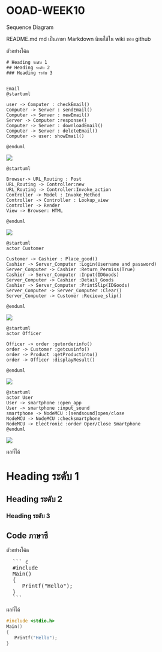 # OOAD-WEEK10
Sequence Diagram


README.md 
md เป็นภาษา Markdown นิยมใช้ใน wiki ของ github 

ตัวอย่างโค้ด
```
# Heading ระดับ 1 
## Heading ระดับ 2
### Heading ระดับ 3
 
```
```
Email
@startuml

user -> Computer : checkEmail()
Computer -> Server : sendEmail()
Computer -> Server : newEmail()
Server -> Computer :response()
Computer -> Server : downloadEmail()
Computer -> Server : deleteEmail()
Computer -> user: showEmail()

@enduml

```
<img src="http://www.plantuml.com/plantuml/img/SoWkIImgAStDuU8gBKujKj2rKt3EpoqeBG6ohHIICrAJirrp4pDpD3IvuE90DS6fHMLW5SMfUIbu5UIbbiFaeM8eLXIb5XVavnMdujAUab-UbvEVYD-EbDISr99KR4f0VW8wCYCVxWWk1w2BGVu50000">

```
@startuml

Browser-> URL_Routing : Post
URL_Routing -> Controller:new
URL_Routing -> Controller:Invoke_action
Controller -> Model : Invoke_Method
Controller -> Controller : Lookup_view
Controller -> Render
View -> Browser: HTML

@enduml

```

<img src="http://www.plantuml.com/plantuml/img/VOz12i8m44NtSufSm0ja8KKt2Wb8KRUXc453OqOca_Rw9b2mkd3v_tlm-LsMWQKy8y2EQSx8cwswzCRrL2IakzBgH5bWNLLZJqcOOaJM2US_z9Wc6j4DDmcKu0EQPibZh0EBOr4Uv7-SLTBA48tbvQPG9x-r7fD7XcibBIvNj3gShG7eAcqNtm00">

```
@startuml
actor Customer

Customer -> Cashier : Place_good()
Cashier -> Server_Computer :Login(Username and password)
Server_Computer -> Cashier :Return_Permiss(True)
Cashier -> Server_Computer :Input(IDGoods)
Server_Computer -> Cashier :Detail_Goods
Cashier -> Server_Computer :PrintSlip(IDGoods)
Server_Computer -> Server_Computer :Clear()
Server_Computer -> Customer :Recieve_slip()

@enduml
```
<img src="http://www.plantuml.com/plantuml/img/VP7B2i8m44Nt-OeiquK_u48AAKZ1HR6w3aCxr40UPIQflsyg54Ibkyjmvjvvr9o0KlPEm90YIPqvHOyanARauIGryCCMUPITWm7D5EEeAh6L2z4ZBKX6Hp_dj9ANEDcWxemKmAE4CCePc9-HnafyqvyHLqoPWkcGl6LMDygudzI68bJRdCjGlE_TO0Bhp9lSzUp8XjGxE-_w_hHfXq3g_mpRESk2WyK53Q_sbH0rXd5zm0i0">

```
@startuml
actor Officer

Officer -> order :getorderinfo()
order -> Customer :getcusinfo()
order -> Product :getProductinto()
order -> Officer :displayResult()

@enduml
```
<img src="http://www.plantuml.com/plantuml/img/SoWkIImgAStDuKfCBialKl1FIyjCJYtYue8o57Jj5FABKe0Cg_JK4Z0hCoyjNqEJ2o8Ab7OkBIx9puMgI2ujHfSFACfFAKqk0Kj3sPbv9IXAO9PPfMGM5-GaLWQb5fVcb01LS3cavgM0N0S0">

```
@startuml
actor User
User -> smartphone :open_app
User -> smartphone :input_sound
smartphone -> NodeMCU :[sendsound]open/close
NodeMCU -> NodeMCU :checksmartphone
NodeMCU -> Electronic :order Oper/Close Smartphone
@enduml

```

<img src="http://www.plantuml.com/plantuml/img/RO-n2iCm34HtVuL-e6JFK0AXOzkXP2eb65cGK4SIblF_jGib7hfeq3sTxWRBFkLzYyvZbWIJKN9rmEaCjXLD5s62NfHuzgf_nPLrpxF9pi4r-qBT9D1rdA1_6d7u4gzgrM4K8_UJMn8NmlVXqZANI9YJy8ebK0ebo5qfTMFrWiTnCfHVjTC7">



ผลที่ได้
# Heading ระดับ 1 
## Heading ระดับ 2
### Heading ระดับ 3


## Code ภาษาซี

ตัวอย่างโค้ด
<pre>
  ``` c
  #include <stdio.h>
  Main()
  {
     Printf("Hello");
  }
  ```
</pre> 
ผลที่ได้
  ``` c
  #include <stdio.h>
  Main()
  {
     Printf("Hello");
  }
  ```
 
